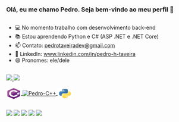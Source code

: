 ### Olá, eu me chamo Pedro. Seja bem-vindo ao meu perfil 👋

##

- 💻 No momento trabalho com desenvolvimento back-end
- 📚 Estou aprendendo Python e C# (ASP .NET e .NET Core)
- 📫 Contato: pedrotaveiradev@gmail.com
- 🔗 LinkedIn: www.linkedin.com/in/pedro-h-taveira
- 😄 Pronomes: ele/dele

##

<div>
  <a href="https://github.com/PedrixPH">
  <img height="188em" src="https://github-readme-stats.vercel.app/api?username=PedrixPH&show_icons=true&theme=darcula&include_all_commits=true&count_private=true"/>
  <img height="188en" src="https://github-readme-stats.vercel.app/api/top-langs/?username=PedrixPH&layout=compact&langs_count=7&theme=darcula&card_width=360"/>
</div>

<div style="display: inline_block"><br>
  <img align="center" alt="Pedro-Csharp" height="30" width="40" src="https://raw.githubusercontent.com/devicons/devicon/master/icons/csharp/csharp-original.svg">
  <img align="center" alt="Pedro-C++" height="30" width="40" src="https://cdn.jsdelivr.net/gh/devicons/devicon@latest/icons/cplusplus/cplusplus-original.svg"/>
  <img align="center" alt="Pedro-Python" height="30" width="40" src="https://raw.githubusercontent.com/devicons/devicon/master/icons/python/python-original.svg">
</div>

##

<div>
  <a href="https://www.linkedin.com/in/pedro-h-taveira" target="_blank"><img src="https://img.shields.io/badge/LinkedIn-0077B5?style=for-the-badge&logo=linkedin&logoColor=white" target="_blank"></a>
  <a href="mailto:pedrotaveiradev@gmail.com"><img src="https://img.shields.io/badge/Gmail-D14836?style=for-the-badge&logo=gmail&logoColor=white" target="_blank"></a>
  <a href="https://t.me/pedro_taveira"><img src="https://img.shields.io/badge/Telegram-2CA5E0?style=for-the-badge&logo=telegram&logoColor=white" target="_blank"></a>
  <a href="https://www.instagram.com/podrezito/" target="blank"><img src="https://img.shields.io/badge/-Instagram-%23E4405F?style=for-the-badge&logo=instagram&logoColor=white"target="_blank"></a>
  <a href="https://discordapp.com/users/1222014034656886828" target="blank"><img src="https://img.shields.io/badge/Discord-7289DA?style=for-the-badge&logo=discord&logoColor=white" target="_blank"></a>
</div>

